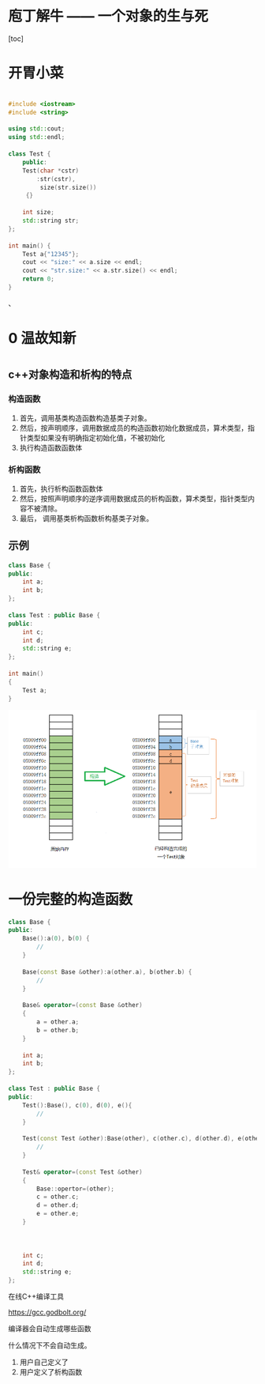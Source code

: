 # 庖丁解牛 —— 一个对象的生与死



[toc]

# 开胃小菜

``` cpp

#include <iostream>
#include <string>

using std::cout;
using std::endl;

class Test {
    public:
    Test(char *cstr)
        :str(cstr),
         size(str.size())
     {}

    int size;
    std::string str;
};

int main() {
    Test a{"12345"};
    cout << "size:" << a.size << endl;
    cout << "str.size:" << a.str.size() << endl;
    return 0;
}
```







、



# 0 温故知新



#



## c++对象构造和析构的特点
### 构造函数

1. 首先，调用基类构造函数构造基类子对象。
2. 然后，按声明顺序，调用数据成员的构造函数初始化数据成员，算术类型，指针类型如果没有明确指定初始化值，不被初始化
3. 执行构造函数函数体

### 析构函数
1. 首先，执行析构函数函数体
2. 然后，按照声明顺序的逆序调用数据成员的析构函数，算术类型，指针类型内容不被清除。
3. 最后， 调用基类析构函数析构基类子对象。



##  示例

```cpp
class Base {
public:
    int a;
    int b;
};

class Test : public Base {
public:
    int c;
    int d;
    std::string e;
};

int main()
{
    Test a;
}
```

![构造对象](./构造过程.png)



# 一份完整的构造函数

``` cpp
class Base {
public:
    Base():a(0), b(0) {
        //
    }
    
    Base(const Base &other):a(other.a), b(other.b) {
        //
    }
    
    Base& operator=(const Base &other)
    {
        a = other.a;
        b = other.b;
    }
    
    int a;
    int b;
};

class Test : public Base {
public:
    Test():Base(), c(0), d(0), e(){
        //
    }
    
    Test(const Test &other):Base(other), c(other.c), d(other.d), e(other.e) {
        //
    }
    
    Test& operator=(const Test &other)
    {
        Base::opertor=(other);
        c = other.c;
        d = other.d;
        e = other.e;
    }
        
        
    
    int c;
    int d;
    std::string e;
};
```

在线C++编译工具

https://gcc.godbolt.org/



编译器会自动生成哪些函数



什么情况下不会自动生成。



1. 用户自己定义了
2. 用户定义了析构函数
